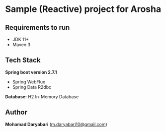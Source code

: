 
# Sample (Reactive) project for Arosha
 
## Requirements to run

- JDK 11+
- Maven 3

## Tech Stack

**Spring boot version 2.7.1**
* Spring WebFlux
* Spring Data R2dbc

**Database:** H2 In-Memory Database

## Author
**Mohamad Daryabari**
(m.daryabari10@gmail.com)

